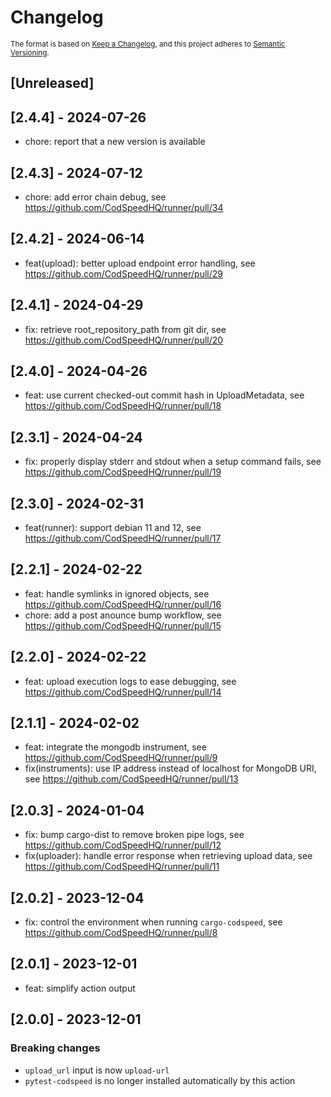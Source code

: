 # Changelog

<sub>
The format is based on <a href="https://keepachangelog.com/en/1.0.0/">Keep a Changelog</a>,
and this project adheres to <a href="https://semver.org/spec/v2.0.0.html">Semantic Versioning</a>.
</sub>

## [Unreleased]

## [2.4.4] - 2024-07-26

- chore: report that a new version is available

## [2.4.3] - 2024-07-12

- chore: add error chain debug, see https://github.com/CodSpeedHQ/runner/pull/34

## [2.4.2] - 2024-06-14

- feat(upload): better upload endpoint error handling, see https://github.com/CodSpeedHQ/runner/pull/29

## [2.4.1] - 2024-04-29

- fix: retrieve root_repository_path from git dir, see https://github.com/CodSpeedHQ/runner/pull/20

## [2.4.0] - 2024-04-26

- feat: use current checked-out commit hash in UploadMetadata, see https://github.com/CodSpeedHQ/runner/pull/18

## [2.3.1] - 2024-04-24

- fix: properly display stderr and stdout when a setup command fails, see https://github.com/CodSpeedHQ/runner/pull/19

## [2.3.0] - 2024-02-31

- feat(runner): support debian 11 and 12, see https://github.com/CodSpeedHQ/runner/pull/17

## [2.2.1] - 2024-02-22

- feat: handle symlinks in ignored objects, see https://github.com/CodSpeedHQ/runner/pull/16
- chore: add a post anounce bump workflow, see https://github.com/CodSpeedHQ/runner/pull/15

## [2.2.0] - 2024-02-22

- feat: upload execution logs to ease debugging, see https://github.com/CodSpeedHQ/runner/pull/14

## [2.1.1] - 2024-02-02

- feat: integrate the mongodb instrument, see https://github.com/CodSpeedHQ/runner/pull/9
- fix(instruments): use IP address instead of localhost for MongoDB URI, see https://github.com/CodSpeedHQ/runner/pull/13

## [2.0.3] - 2024-01-04

- fix: bump cargo-dist to remove broken pipe logs, see https://github.com/CodSpeedHQ/runner/pull/12
- fix(uploader): handle error response when retrieving upload data, see https://github.com/CodSpeedHQ/runner/pull/11

## [2.0.2] - 2023-12-04

- fix: control the environment when running `cargo-codspeed`, see https://github.com/CodSpeedHQ/runner/pull/8

## [2.0.1] - 2023-12-01

- feat: simplify action output

## [2.0.0] - 2023-12-01

### Breaking changes

- `upload_url` input is now `upload-url`
- `pytest-codspeed` is no longer installed automatically by this action
